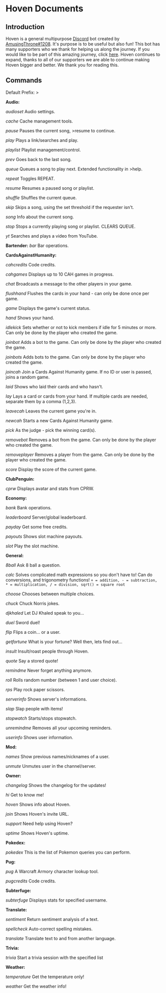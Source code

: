 **Hoven Documents**
===================

Introduction
------------

Hoven is a general multipurpose [Discord](https://www.discordapp.com) bot created by [AmusingThrone#1208](https://github.com/AmusingThrone/). It's purpose is to be useful but also fun! This bot has many supporters who we thank for helping us along the journey. If you would like to be part of this amazing journey, click [here](https://bit.do/hoven). Hoven continues to expand, thanks to all of our supporters we are able to continue making Hoven bigger and better.  We thank you for reading this.

Commands 
------------
Default Prefix: >

**Audio:**

  *audioset*      Audio settings.
  
  *cache*         Cache management tools.
  
  *pause*         Pauses the current song, >resume to continue.
  
  *play*          Plays a link/searches and play.
  
  *playlist*      Playlist management/control.
  
  *prev*          Goes back to the last song.
  
  *queue*         Queues a song to play next. Extended functionality in >help.
  
  *repeat*        Toggles REPEAT.
  
  *resume*        Resumes a paused song or playlist.
  
  *shuffle*       Shuffles the current queue.
  
  *skip*          Skips a song, using the set threshold if the requester isn't.
  
  *song*          Info about the current song.
  
  *stop*          Stops a currently playing song or playlist. CLEARS QUEUE.
  
  *yt*            Searches and plays a video from YouTube.


**Bartender:**
  *bar*           Bar operations.


**CardsAgainstHumanity:**

  *cahcredits*    Code credits.
  
  *cahgames*      Displays up to 10 CAH games in progress.
  
  *chat*          Broadcasts a message to the other players in your game.
  
  *flushhand*     Flushes the cards in your hand - can only be done once per game.
  
  *game*          Displays the game's current status.
  
  *hand*          Shows your hand.
  
  *idlekick*      Sets whether or not to kick members if idle for 5 minutes or more.  Can only be done by the player who created the game.
  
  *joinbot*       Adds a bot to the game.  Can only be done by the player who created the game.
  
  *joinbots*      Adds bots to the game.  Can only be done by the player who created the game.
  
  *joincah*       Join a Cards Against Humanity game.  If no ID or user is passed, joins a random game.

  *laid*          Shows who laid their cards and who hasn't.
    
  *lay*           Lays a card or cards from your hand.  If multiple cards are needed, separate them by a comma (1,2,3).
  
  *leavecah*      Leaves the current game you're in.
  
  *newcah*        Starts a new Cards Against Humanity game.
  
  *pick*          As the judge - pick the winning card(s).
  
  *removebot*     Removes a bot from the game.  Can only be done by the player who created the game.
  
  *removeplayer*  Removes a player from the game.  Can only be done by the player who created the game.

   *score*         Display the score of the current game.


**ClubPenguin:**

  *cprw*          Displays avatar and stats from CPRW.


**Economy:**

  *bank*          Bank operations.
  
  *leaderboard*   Server/global leaderboard.
  
  *payday*        Get some free credits.
  
  *payouts*       Shows slot machine payouts.
  
  *slot*          Play the slot machine.

**General:**

  *8ball*         Ask 8 ball a question.
  
  *calc*           Solves complicated math expressions so you don't have to! Can do conversions, and trigonometry functions!
`+ = addition, - = subtraction, * = multiplication, / = division, sqrt() = square root`

  *choose*        Chooses between multiple choices.
  
  *chuck*         Chuck Norris jokes.
  
  *djkhaled*      Let DJ Khaled speak to you...
  
  *duel*          Sword duel!
  
  *flip*          Flips a coin... or a user.
  
  *getfortune*    What is your fortune? Well then, lets find out...
  
  *insult*        Insult/roast people through Hoven.
  
  *quote*         Say a stored quote!

  *remindme*      Never forget anything anymore.
  
  *roll*          Rolls random number (between 1 and user choice).
  
  *rps*           Play rock paper scissors.
  
  *serverinfo*    Shows server's informations.
  
  *slap*          Slap people with items!
  
  *stopwatch*     Starts/stops stopwatch.
  
  *unremindme*    Removes all your upcoming reminders.
  
  *userinfo*      Shows user information.


**Mod:**

  *names*         Show previous names/nicknames of a user.
  
  *unmute*        Unmutes user in the channel/server.


**Owner:**

  *changelog*     Shows the changelog for the updates!
  
  *hi*            Get to know me!
  
  *hoven*         Shows info about Hoven.
  
  *join*          Shows Hoven's invite URL.
  
  *support*       Need help using Hoven?
  
  *uptime*        Shows Hoven's uptime.


**Pokedex:**

  *pokedex*       This is the list of Pokemon queries you can perform.
  
**Pug:**

  *pug*           A Warcraft Armory character lookup tool.
  
  *pugcredits*    Code credits.


**Subterfuge:**

  *subterfuge*    Displays stats for specified username.


**Translate:**

  *sentiment*     Return sentiment analysis of a text.
  
  *spellcheck*    Auto-correct spelling mistakes.
  
  *translate*     Translate text to and from another language.


**Trivia:**

*trivia*        Start a trivia session with the specified list


**Weather:**
  
  *temperature*   Get the temperature only!
 
  *weather*       Get the weather info!
